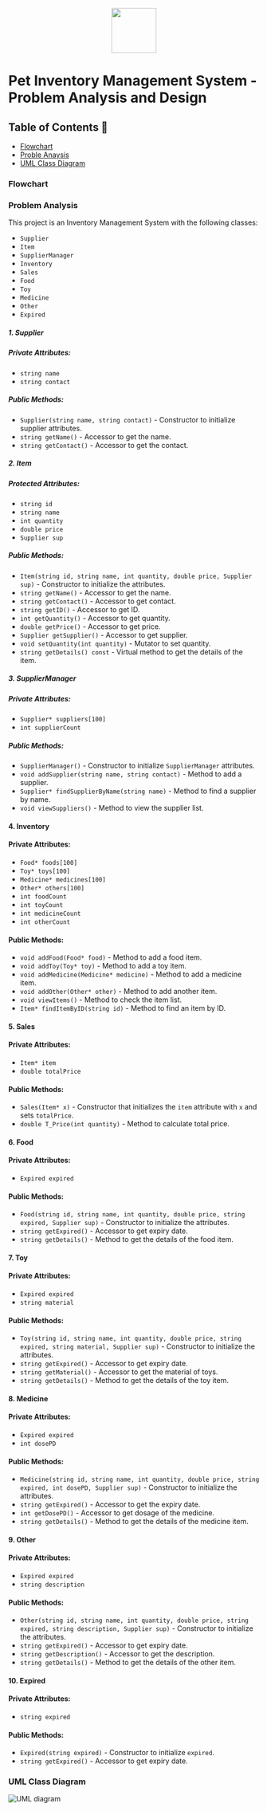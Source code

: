 <p align="center">
  <img src="https://github.com/jjn7702/SECJ1023-PT2/blob/main/Submission/sec08_23242/Group%2010/Images/OIG3.jpg" width="90" height="90">
</p>

# Pet Inventory Management System - Problem Analysis and Design
## Table of Contents 📖
- [Flowchart](#Flowchart)
- [Proble Anaysis](#Problem-Analysis)
- [UML Class Diagram](#UML-Class-Diagram)
### Flowchart 

### Problem Analysis 
This project is an Inventory Management System with the following classes:

- `Supplier`
- `Item`
- `SupplierManager`
- `Inventory`
- `Sales`
- `Food`
- `Toy`
- `Medicine`
- `Other`
- `Expired`

##### 1. Supplier
##### Private Attributes:
- `string name`
- `string contact`

##### Public Methods:
- `Supplier(string name, string contact)` - Constructor to initialize supplier attributes.
- `string getName()` - Accessor to get the name.
- `string getContact()` - Accessor to get the contact.

##### 2. Item
##### Protected Attributes:
- `string id`
- `string name`
- `int quantity`
- `double price`
- `Supplier sup`

##### Public Methods:
- `Item(string id, string name, int quantity, double price, Supplier sup)` - Constructor to initialize the attributes.
- `string getName()` - Accessor to get the name.
- `string getContact()` - Accessor to get contact.
- `string getID()` - Accessor to get ID.
- `int getQuantity()` - Accessor to get quantity.
- `double getPrice()` - Accessor to get price.
- `Supplier getSupplier()` - Accessor to get supplier.
- `void setQuantity(int quantity)` - Mutator to set quantity.
- `string getDetails() const` - Virtual method to get the details of the item.

##### 3. SupplierManager
##### Private Attributes:
- `Supplier* suppliers[100]`
- `int supplierCount`

##### Public Methods:
- `SupplierManager()` - Constructor to initialize `SupplierManager` attributes.
- `void addSupplier(string name, string contact)` - Method to add a supplier.
- `Supplier* findSupplierByName(string name)` - Method to find a supplier by name.
- `void viewSuppliers()` - Method to view the supplier list.

#### 4. Inventory
#### Private Attributes:
- `Food* foods[100]`
- `Toy* toys[100]`
- `Medicine* medicines[100]`
- `Other* others[100]`
- `int foodCount`
- `int toyCount`
- `int medicineCount`
- `int otherCount`

#### Public Methods:
- `void addFood(Food* food)` - Method to add a food item.
- `void addToy(Toy* toy)` - Method to add a toy item.
- `void addMedicine(Medicine* medicine)` - Method to add a medicine item.
- `void addOther(Other* other)` - Method to add another item.
- `void viewItems()` - Method to check the item list.
- `Item* findItemByID(string id)` - Method to find an item by ID.

#### 5. Sales
#### Private Attributes:
- `Item* item`
- `double totalPrice`

#### Public Methods:
- `Sales(Item* x)` - Constructor that initializes the `item` attribute with `x` and sets `totalPrice`.
- `double T_Price(int quantity)` - Method to calculate total price.

#### 6. Food
#### Private Attributes:
- `Expired expired`

#### Public Methods:
- `Food(string id, string name, int quantity, double price, string expired, Supplier sup)` - Constructor to initialize the attributes.
- `string getExpired()` - Accessor to get expiry date.
- `string getDetails()` - Method to get the details of the food item.

#### 7. Toy
#### Private Attributes:
- `Expired expired`
- `string material`

#### Public Methods:
- `Toy(string id, string name, int quantity, double price, string expired, string material, Supplier sup)` - Constructor to initialize the attributes.
- `string getExpired()` - Accessor to get expiry date.
- `string getMaterial()` - Accessor to get the material of toys.
- `string getDetails()` - Method to get the details of the toy item.

#### 8. Medicine
#### Private Attributes:
- `Expired expired`
- `int dosePD`

#### Public Methods:
- `Medicine(string id, string name, int quantity, double price, string expired, int dosePD, Supplier sup)` - Constructor to initialize the attributes.
- `string getExpired()` - Accessor to get the expiry date.
- `int getDosePD()` - Accessor to get dosage of the medicine.
- `string getDetails()` - Method to get the details of the medicine item.

#### 9. Other
#### Private Attributes:
- `Expired expired`
- `string description`

#### Public Methods:
- `Other(string id, string name, int quantity, double price, string expired, string description, Supplier sup)` - Constructor to initialize the attributes.
- `string getExpired()` - Accessor to get expiry date.
- `string getDescription()` - Accessor to get the description.
- `string getDetails()` - Method to get the details of the other item.

#### 10. Expired
#### Private Attributes:
- `string expired`

#### Public Methods:
- `Expired(string expired)` - Constructor to initialize `expired`.
- `string getExpired()` - Accessor to get expiry date.



### UML Class Diagram 

![UML diagram](https://github.com/jjn7702/SECJ1023-PT2/blob/main/Submission/sec08_23242/Group%2010/Problem%20Analysis%20and%20Design/Images/UML%20CLASS%20DIAGRAM.drawio.png)
